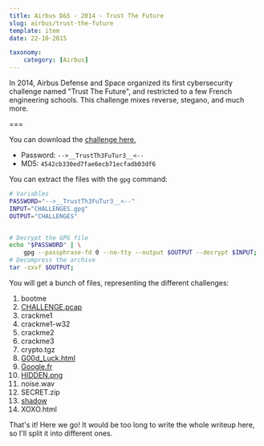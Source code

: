 ```yaml
---
title: Airbus D&S - 2014 - Trust The Future
slug: airbus/trust-the-future
template: item
date: 22-10-2015

taxonomy:
	category: [Airbus]
---
```


In 2014, Airbus Defense and Space organized its first cybersecurity challenge named "Trust The Future", and restricted to a few French engineering schools. This challenge mixes reverse, stegano, and much more.

===

You can download the [challenge here.][LNK]

- Password: `-->__TrustTh3FuTur3__<--`
- MD5: `4542cb330ed7fae6ecb71ecfadb03df6`

You can extract the files with the `gpg` command:

```bash
# Variables
PASSWORD="-->__TrustTh3FuTur3__<--"
INPUT="CHALLENGES.gpg"
OUTPUT="CHALLENGES"


# Decrypt the GPG file
echo "$PASSWORD" | \
    gpg --passphrase-fd 0 --no-tty --output $OUTPUT --decrypt $INPUT;
# Decompress the archive
tar -zxvf $OUTPUT;
```

You will get a bunch of files, representing the different challenges:

1. bootme
2. [CHALLENGE.pcap][C02]
3. crackme1
4. crackme1-w32
5. crackme2
6. crackme3
7. crypto.tgz
8. [G00d_Luck.html][C08]
9. [Google.fr][C09]
10. [HIDDEN.png][C10]
11. noise.wav
12. SECRET.zip
13. [shadow][C13]
14. XOXO.html

That's it! Here we go! It would be too long to write the whole writeup here, so I'll split it into different ones.

[LNK]: /user/pages/01.home/Airbus_Trust-The-Future/files/CHALLENGES.gpg "Challenge"

[C01]: https://www.trecherel.com/airbus/trust-the-future/bootme "bootme"
[C02]: https://www.trecherel.com/airbus/trust-the-future/challenge "CHALLENGE.pcap"
[C03]: https://www.trecherel.com/airbus/trust-the-future/crackme1 "HIDDEN.png"
[C04]: https://www.trecherel.com/airbus/trust-the-future/crackme1-w32 "crackme1-w32"
[C05]: https://www.trecherel.com/airbus/trust-the-future/crackme2 "crackme2"
[C06]: https://www.trecherel.com/airbus/trust-the-future/crackme3 "crackme3"
[C07]: https://www.trecherel.com/airbus/trust-the-future/crypto "crypto.tgz"
[C08]: https://www.trecherel.com/airbus/trust-the-future/g00d_luck "G00d_Luck.html"
[C09]: https://www.trecherel.com/airbus/trust-the-future/Google "Google.fr"
[C10]: https://www.trecherel.com/airbus/trust-the-future/hidden "HIDDEN.png"
[C11]: https://www.trecherel.com/airbus/trust-the-future/noise "noise.wav"
[C12]: https://www.trecherel.com/airbus/trust-the-future/secret "SECRET.zip"
[C13]: https://www.trecherel.com/airbus/trust-the-future/shadow "shadow"
[C14]: https://www.trecherel.com/airbus/trust-the-future/xoxo "XOXO.html"

